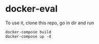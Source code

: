 # docker-eval
To use it, clone this repo, go in dir and run
```
docker-compose build
docker-compose up -d
```
